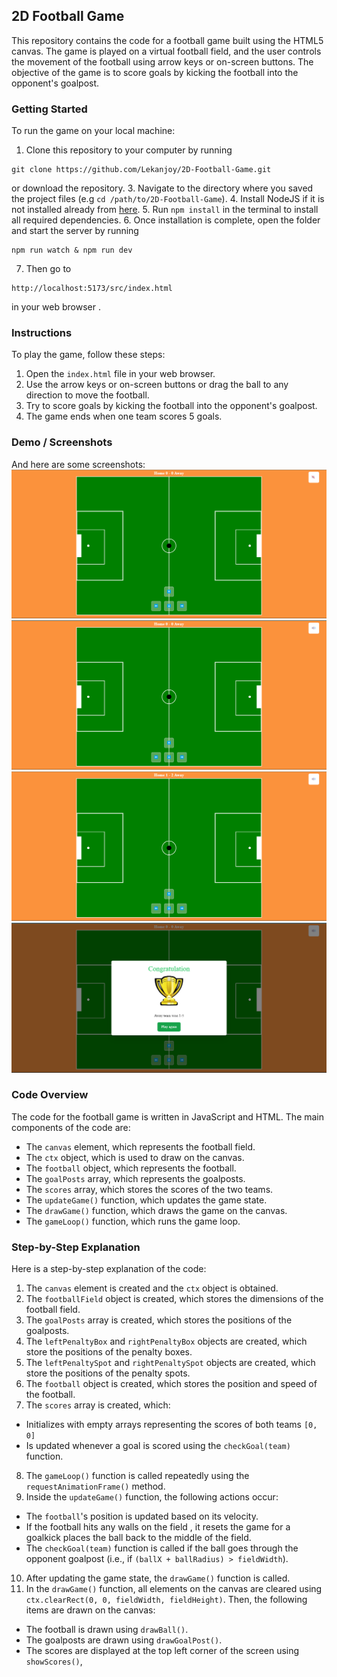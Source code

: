  ## 2D Football Game

This repository contains the code for a football game built using the HTML5 canvas. The game is played on a virtual football field, and the user controls the movement of the football using arrow keys or on-screen buttons. The objective of the game is to score goals by kicking the football into the opponent's goalpost.

### Getting Started

To run the game on your local machine:

1. Clone this repository to your computer by running
```
git clone https://github.com/Lekanjoy/2D-Football-Game.git
```
or download the repository.
3. Navigate to the directory where you saved the project files (e.g
`cd /path/to/2D-Football-Game`).
4. Install NodeJS if it is not installed already from [here](https://nodejs.org/en/download/).
5. Run `npm install` in the terminal to install all required dependencies.
6. Once installation is complete, open the folder and  start the server by running
```
npm run watch & npm run dev
```
7. Then go to 
```
http://localhost:5173/src/index.html
```
in your web browser .

### Instructions

To play the game, follow these steps:

1. Open the `index.html` file in your web browser.
2. Use the arrow keys or on-screen buttons or drag the ball to any direction to move the football.
3. Try to score goals by kicking the football into the opponent's goalpost.
4. The game ends when one team scores 5 goals.

### Demo / Screenshots

And here are some screenshots:
![Home](./public/home.png)
![Home Page with sound on](./public/home-with-sound.png)
![Home with team scores](./public/home-with-scores.png)
![Home page showing congrats modal](./public/home-with-congratsModal.png)

### Code Overview

The code for the football game is written in JavaScript and HTML. The main components of the code are:

- The `canvas` element, which represents the football field.
- The `ctx` object, which is used to draw on the canvas.
- The `football` object, which represents the football.
- The `goalPosts` array, which represents the goalposts.
- The `scores` array, which stores the scores of the two teams.
- The `updateGame()` function, which updates the game state.
- The `drawGame()` function, which draws the game on the canvas.
- The `gameLoop()` function, which runs the game loop.

### Step-by-Step Explanation

Here is a step-by-step explanation of the code:

1. The `canvas` element is created and the `ctx` object is obtained.
2. The `footballField` object is created, which stores the dimensions of the football field.
3. The `goalPosts` array is created, which stores the positions of the goalposts.
4. The `leftPenaltyBox` and `rightPenaltyBox` objects are created, which store the positions of the penalty boxes.
5. The `leftPenaltySpot` and `rightPenaltySpot` objects are created, which store the positions of the penalty spots.
6. The `football` object is created, which stores the position and speed of the football.
7. The `scores` array is created, which:
- Initializes with empty arrays representing the scores of both teams `[0, 0]`
- Is updated whenever a goal is scored using the `checkGoal(team)` function.
8. The `gameLoop()` function is called repeatedly using the `requestAnimationFrame()` method.
9. Inside the `updateGame()` function, the following actions occur:
- The `football`'s position is updated based on its velocity.
- If the football hits any walls on the field , it resets the game for a goalkick places the ball back to the middle of the field.
- The `checkGoal(team)` function is called if the ball goes through the opponent goalpost (i.e., if `(ballX + ballRadius) > fieldWidth`).
10. After updating the game state, the `drawGame()` function is called.
11. In the `drawGame()` function, all elements on the canvas are cleared using `ctx.clearRect(0, 0, fieldWidth, fieldHeight)`. Then, the following items are drawn on the canvas:
- The football is drawn using `drawBall()`.
- The goalposts are drawn using `drawGoalPost()`.
- The scores are displayed at the top left corner of the screen using `showScores()`,

